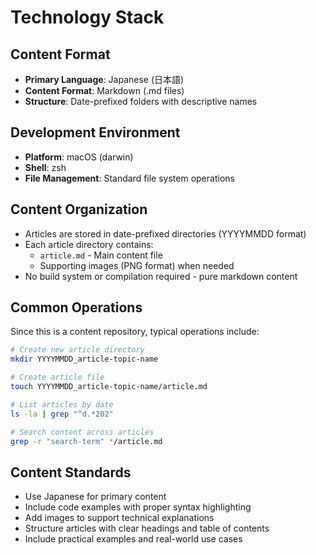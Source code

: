 # Technology Stack

## Content Format
- **Primary Language**: Japanese (日本語)
- **Content Format**: Markdown (.md files)
- **Structure**: Date-prefixed folders with descriptive names

## Development Environment
- **Platform**: macOS (darwin)
- **Shell**: zsh
- **File Management**: Standard file system operations

## Content Organization
- Articles are stored in date-prefixed directories (YYYYMMDD format)
- Each article directory contains:
  - `article.md` - Main content file
  - Supporting images (PNG format) when needed
- No build system or compilation required - pure markdown content

## Common Operations
Since this is a content repository, typical operations include:

```bash
# Create new article directory
mkdir YYYYMMDD_article-topic-name

# Create article file
touch YYYYMMDD_article-topic-name/article.md

# List articles by date
ls -la | grep "^d.*202"

# Search content across articles
grep -r "search-term" */article.md
```

## Content Standards
- Use Japanese for primary content
- Include code examples with proper syntax highlighting
- Add images to support technical explanations
- Structure articles with clear headings and table of contents
- Include practical examples and real-world use cases